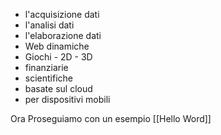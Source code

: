 - l'acquisizione dati
-  l'analisi dati
-  l'elaborazione dati 
-  Web dinamiche
-  Giochi 
        - 2D
        - 3D
- finanziarie 
- scientifiche
 - basate sul cloud
- per dispositivi mobili

Ora Proseguiamo con un esempio [[Hello Word]]
